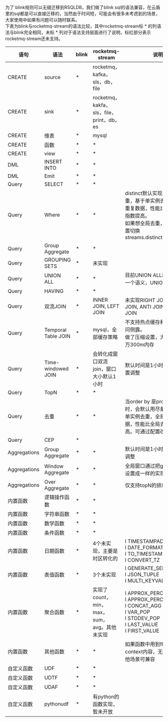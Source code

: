 为了 blink规则可以无缝迁移到RSQLDB，我们做了blink sql的语法兼容，在云盾里的sql都是可以直接迁移的，当然由于时间短，可能会有很多未考虑到的场景，大家使用中如果有问题可以随时联系。<br />下表为blink与rocketmq-stream的语法比较，其中rocketmq-stream标 * 的列语法与blink完全相同，未标 * 列对于语法支持层面进行了说明，标红部分表示rocketmq-stream还未支持。

| 语句          | 语法 | blink | rocketmq-stream | 说明 |
|-------------| --- | --- | --- | --- |
| CREATE      | source | * | rocketmq，kafka，sls，db，file |  |
| CREATE      | sink | * | rocketmq，kakfa，sls，file，print，db，es |  |
| CREATE      | 维表 | * | mysql |  |
| CREATE      | 函数 | * | * |  |
| CREATE      | view | * | * |  |
| DML         | INSERT INTO | * | * |  |
| DML         | Emit | * | * |  |
| Query       | SELECT | * | * |  |
| Query       | Where | * | * | distinct默认实现是尽量去重，基于单实例去重，全局有重复数据，性能比全局去重有指数提高。<br />如果想全局去重，通过修改配置切换streams.distinct.globle=true |
| Query            | Group Aggregate | * | * |  |
| Query           | GROUPING SETS | * | 未实现 |  |
| Query           | UNION ALL | * | * | 目前UNION ALL和UNION是一个语义，UNION未做去重 |
| Query           | HAVING | * | * |  |
| Query           | 双流JOIN | * | INNER JOIN, LEFT JOIN | 未实现RIGHT JOIN, FULL JOIN, ANTI JOIN, SEMI JOIN |
| Query           | Temporal Table JOIN | * | mysql，全部缓存策略 | 不支持热点缓存和直接远程访问侧露。<br />做了压缩设置，尤其情报，千万300m内存 |
| Query           | Time-windowed JOIN | * | 会转化成窗口双流join，窗口大小默认1小时 | 默认时间是1小时，可通过配置调整 |
| Query           | TopN | * | * |  |
| Query           | 去重 | * | * | 当order by 是proctime()时，会默认用尽量去重，基于单实例去重，全局有重复数据，性能比全局去重有指数提高。可通过配置改变实现 |
| Query           | CEP | * |  |  |
| Aggregations | Group Aggregate | * | * | 默认时间是1小时，通过配置调整 |
|   Aggregations          | Window Aggregate | *	 | * | 全局窗口通过把groupby key设置成一样的实现 |
|   Aggregations          | Over Aggregate | * | * | 仅支持topN的排序和去重 |
| 内置函数 | 逻辑操作函数 | *	 | * |  |
|  内置函数           | 字符串函数 | *	 | * |  |
|  内置函数           | 数学函数 | *	 | * |  |
|  内置函数           | 条件函数 | *	 | * |  |
|  内置函数           | 日期函数 | *	 | 4个未实现，主要是时区转化的 | l	TIMESTAMPADD<br />l	DATE_FORMAT_TZ<br />l	TO_TIMESTAMP_TZ<br />l	CONVERT_TZ |
|  内置函数           | 表值函数 | *	 | 3个未实现 | l	GENERATE_SERIES<br />l	JSON_TUPLE<br />l	MULTI_KEYVALUE |
|  内置函数           | 聚合函数 | * | 实现了count，min，max，sum，avg。其他未实现 | l	APPROX_PERCENTILE<br />l	APPROX_PERCENTILE<br />l	CONCAT_AGG<br />l	VAR_POP<br />l	STDDEV_POP<br />l	LAST_VALUE<br />l	FIRST_VALUE |
|  内置函数           | 其他函数 | * | * | 如果函数中用到flink的context内容，无法兼容。其他场景可兼容 |
| 自定义函数       | UDF | * | * |  |
|   自定义函数           | UDTF | * | * |  |
|   自定义函数           | UDAF | * | * |  |
|   自定义函数           | pythonudf | * | 有python的函数实现，暂未开放 |  |
